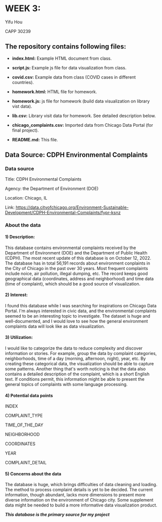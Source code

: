 # WEEK 3: 

Yifu Hou </p>
CAPP 30239 </p>

## The repository contains following files:

* **index.html:** Example HTML document from class.
* **script.js:** Example js file for data visualization from class.
* **covid.csv:** Example data from class (COVID cases in different countries).


* **homework.html:** HTML file for homework.
* **homework.js:** js file for homework (build data visualization on library vist data).
* **lib.csv:** Library visit data for homework. See detailed description below.


* **chicago_complaints.csv:** Imported data from Chicago Data Portal (for final project).


* **README.md:** This file.


## Data Source: CDPH Environmental Complaints

### Data source
Title: CDPH Environmental Complaints  </p>
Agency: the Department of Environment (DOE)  </p>
Location: Chicago, IL </p>
Link: https://data.cityofchicago.org/Environment-Sustainable-Development/CDPH-Environmental-Complaints/fypr-ksnz </p>

### About the data

#### 1) Description:

This database contains environmental complaints received by the Department of Environment (DOE) and the Department of Public Health (CDPH). The most recent update of this database is on October 12, 2022. 
The database has in total 56,191 records about environment conplaints in the City of Chicago in the past over 30 years. Most frequent complaints include noice, air pollution, illegal dumping, etc. 
The record keeps good geographical data (coordinates, address and neighborhood) and time data (time of complaint), which should be a good source of visualization.

#### 2) Interest:

I found this database while I was searching for inspirations on Chicago Data Portal. I'm always interested in civic data, and the environmental complaints seemed to be an interesting topic to investigate. The dataset is huge and well-documented, and I would love to see how the general environment complaints data will look like as data visualization. 

#### 3) Utilization:

I would like to categorize the data to reduce complexity and discover information or stories. For example, group the data by complaint categories, neighborhoods, time of a day (morning, afternoon, night), year, etc. By creating these categorical data, the visualization should be able to capture some patterns. Another thing that's worth noticing is that the data also contains a detailed description of the complaint, which is a short English text. If conditions permit, this information might be able to present the general topics of complaints with some language processing.

#### 4) Potential data points

INDEX </p>
COMPLAINT_TYPE </p>
TIME_OF_THE_DAY  </p>
NEIGHBORHOOD </p>
COORDINATES </p>
YEAR </p>
COMPLAINT_DETAIL </p>

#### 5) Concerns about the data

The database is huge, which brings difficulties of data cleaning and loading. 
The method to process complaint details is yet to be decided. 
The current information, though abundant, lacks more dimensions to present more diverse information on the environment of Chicago city. Some supplement data might be needed to build a more informative data visualization product. 


***This database is the primary source for my project***
